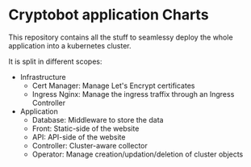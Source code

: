 # Cryptobot application Charts

This repository contains all the stuff to seamlessy deploy the whole application into a kubernetes cluster.

It is split in different scopes:
* Infrastructure
  * Cert Manager: Manage Let's Encrypt certificates
  * Ingress Nginx: Manage the ingress traffix through an Ingress Controller
* Application
  * Database: Middleware to store the data
  * Front: Static-side of the website
  * API: API-side of the website
  * Controller: Cluster-aware collector
  * Operator: Manage creation/updation/deletion of cluster objects
